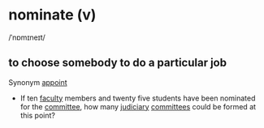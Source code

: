 # nominate (v)

/ˈnɒmɪneɪt/

## to choose somebody to do a particular job

Synonym [appoint](../a/appoint-v.md#to-choose-somebody-for-a-job-or-position-of-responsibility)

- If ten [faculty](../f/faculty-n.md#all-the-teachers-in-a-faculty-of-a-college-or-university) members and twenty five students have been nominated for the [committee](../c/committee-n.md#a-group-of-people-who-are-chosen-usually-by-a-larger-group-to-make-decisions-or-to-deal-with-a-particular-subject), how many [judiciary](../j/judiciary-n.md#the-judges-of-a-country-or-state-when-they-are-considered-as-a-group) [committees](../c/committee-n.md#a-group-of-people-who-are-chosen-usually-by-a-larger-group-to-make-decisions-or-to-deal-with-a-particular-subject) could be formed at this point?